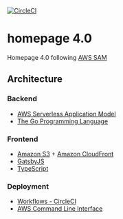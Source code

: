 [![CircleCI](https://circleci.com/gh/takkyuuplayer/homepage4.0/tree/master.svg?style=svg)](https://circleci.com/gh/takkyuuplayer/homepage4.0/tree/master)

# homepage 4.0

Homepage 4.0 following [AWS SAM](https://github.com/awslabs/serverless-application-model)

## Architecture

### Backend

* [AWS Serverless Application Model](https://github.com/awslabs/serverless-application-model)
* [The Go Programming Language](https://golang.org/)

### Frontend

* [Amazon S3](https://aws.amazon.com/s3/?nc2=h_m1) + [Amazon CloudFront](https://aws.amazon.com/cloudfront/?nc1=h_ls)
* [GatsbyJS](https://www.gatsbyjs.org/)
* [TypeScript](https://www.typescriptlang.org/)

### Deployment

* [Workflows \- CircleCI](https://circleci.com/docs/2.0/workflows/)
* [AWS Command Line Interface](https://docs.aws.amazon.com/cli/index.html)
